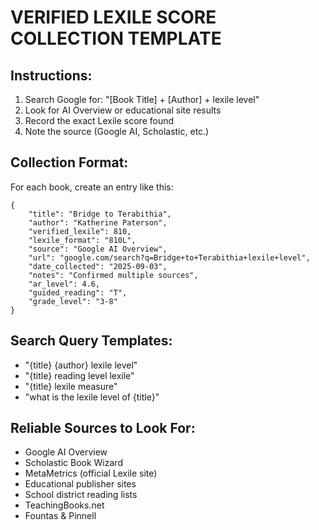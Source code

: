 
# VERIFIED LEXILE SCORE COLLECTION TEMPLATE

## Instructions:
1. Search Google for: "[Book Title] + [Author] + lexile level"
2. Look for AI Overview or educational site results
3. Record the exact Lexile score found
4. Note the source (Google AI, Scholastic, etc.)

## Collection Format:
For each book, create an entry like this:
```
{
    "title": "Bridge to Terabithia",
    "author": "Katherine Paterson", 
    "verified_lexile": 810,
    "lexile_format": "810L",
    "source": "Google AI Overview",
    "url": "google.com/search?q=Bridge+to+Terabithia+lexile+level",
    "date_collected": "2025-09-03",
    "notes": "Confirmed multiple sources",
    "ar_level": 4.6,
    "guided_reading": "T",
    "grade_level": "3-8"
}
```

## Search Query Templates:
- "{title} {author} lexile level"
- "{title} reading level lexile" 
- "{title} lexile measure"
- "what is the lexile level of {title}"

## Reliable Sources to Look For:
- Google AI Overview
- Scholastic Book Wizard
- MetaMetrics (official Lexile site)  
- Educational publisher sites
- School district reading lists
- TeachingBooks.net
- Fountas & Pinnell
